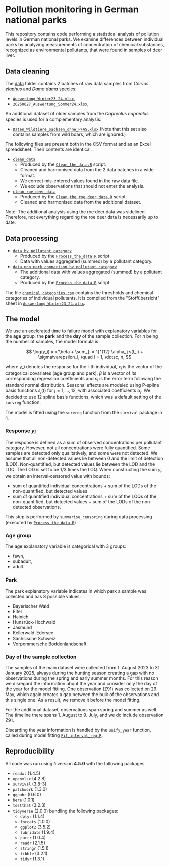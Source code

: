 # Pollution monitoring in German national parks

This repository contains code performing a statistical analysis of pollution levels in German national parks. We examine differences between individual parks by analyzing measurements of concentration of chemical substances, recognized as environmental pollutants, that were found in samples of deer liver.

## Data cleaning

The [data](https://github.com/barbora-sobolova/wildlife_pollution_analysis/tree/main/data) folder contains 2 batches of raw data samples from *Cervus elaphus* and *Dama dama* species:
- [`Auswertung_Winter23_24.xlsx`](https://github.com/barbora-sobolova/wildlife_pollution_analysis/blob/main/data/20250120_Auswertung_Winter23_24.xlsx),
- [`20250627_Auswertung_Sommer24.xlsx`](https://github.com/barbora-sobolova/wildlife_pollution_analysis/blob/main/data/20250627_Auswertung_Sommer24.xlsx),

An additional dataset of older samples from the *Capreolus capreolus* species is used for a complementary analysis:
- [`Daten_Wildtiere_Sachsen_ohne_PFAS.xlsx`](https://github.com/barbora-sobolova/wildlife_pollution_analysis/blob/main/data/Daten_Wildtiere_Sachsen_ohne_PFAS.xlsx) (Note that this set also contains samples from wild boars, which are ignored.)

The following files are present both in the CSV format and as an Excel spreadsheet. Their contents are identical.
- [`clean_data`](https://github.com/barbora-sobolova/wildlife_pollution_analysis/blob/main/data/clean_data.csv)
  - Produced by the [`Clean_the_data.R`](https://github.com/barbora-sobolova/wildlife_pollution_analysis/blob/main/scripts/Clean_the_data.R) script.
  - Cleaned and harmonised data from the 2 data batches in a wide format.
  - We correct mis-entered values found in the raw data file.
  - We exclude observations that should not enter the analysis.
- [`clean_roe_deer_data`](https://github.com/barbora-sobolova/wildlife_pollution_analysis/blob/main/data/clean_roe_deer_data.csv)
  - Produced by the [`Clean_the_roe_deer_data.R`](https://github.com/barbora-sobolova/wildlife_pollution_analysis/blob/main/scripts/Clean_the_roe_deer_data.R) script.
  - Cleaned and harmonised data from the additional dataset.
 
Note: The additional analysis using the roe deer data was sidelined. Therefore, not everything regarding the roe deer data is necessarily up to date.
 
## Data processing

- [`data_by_pollutant_category`](https://github.com/barbora-sobolova/wildlife_pollution_analysis/blob/main/data/data_by_pollutant_category.csv)
  - Produced by the [`Process_the_data.R`](https://github.com/barbora-sobolova/wildlife_pollution_analysis/blob/main/scripts/Process_the_data.R) script.
  - Data with values aggregated (summed) by a pollutant category.
- [`data_non_park_comparison_by_pollutant_category`](https://github.com/barbora-sobolova/wildlife_pollution_analysis/blob/main/data/data_non_park_comparison_by_pollutant_category.csv)
  - The additional data with values aggregated (summed) by a pollutant category.
  - Produced by the [`Process_the_data.R`](https://github.com/barbora-sobolova/wildlife_pollution_analysis/blob/main/scripts/Process_the_data.R) script.
 
The file [`chemical_categories.csv`](https://github.com/barbora-sobolova/wildlife_pollution_analysis/blob/main/data/chemical_categories.csv) contains the thresholds and chemical categories of individual pollutants. It is compiled from the "Stoffübersicht" sheet in [`Auswertung_Winter23_24.xlsx`](https://github.com/barbora-sobolova/wildlife_pollution_analysis/blob/main/data/20250120_Auswertung_Winter23_24.xlsx).

## The model

We use an acelerated time to failure model with explanatory variables for the **age** group, the **park** and the **day** of the sample collection. For $n$ being the number of samples, the model formula is

$$
\log(y_i) = x'\beta + \sum_{j = 1}^{12} \alpha_j s(t_i) + \sigma\varepsilon_i, \quad i = 1, \dotsc, n,
$$

where y_i denotes the response for the i-th individual, $x_i$ is the vector of the categorical covariates (age group and park), $\beta$ is a vector of its corresponding regression coefficients and $\varepsilon_i$ is the error term following the standard normal distribution. Seasonal effects are modeled using P-spline basis functions $s_j(t)$ for $j=1, \dotsc, 12$, with associated coefficients $\alpha_j$. We decided to use $12$ spline basis functions, which was a default setting of the `survreg` function.

The model is fitted using the `survreg` function from the `survival` package in `R`.

### Response $y_i$
The response is defined as a sum of observed concentrations per pollutant category. However, not all concentrations were fully quantified. Some samples are detected only qualitatively, and some were not detected. We assume that all non-detected values lie between 0 and the limit of detection (LOD). Non‑quantified, but detected values lie between the LOD and the LOQ. The LOD is set to be $1 / 3$ times the LOQ.  When constructing the sum $y_i$, we obtain an interval‑censored value with bounds:
- sum of quantified individual concentrations + sum of the LODs of the non-quantified, but detected values
- sum of quantified individual concentrations + sum of the LOQs of the non-quantified, but detected values + sum of the LODs of the non-detected observations.

This step is performed by `summarise_censoring` during data processing (executed by [`Process_the_data.R`](https://github.com/barbora-sobolova/wildlife_pollution_analysis/blob/main/scripts/Process_the_data.R))

### Age group
The age explanatory variable is categorical with 3 groups:
- fawn,
- subadult,
- adult.

### Park
The park explanatory variable indicates in which park a sample was collected and has 8 possible values:
- Bayerischer Wald
- Eifel
- Hainich
- Hunsrück-Hochwald
- Jasmund
- Kellerwald-Edersee
- Sächsische Schweiz
- Vorpommersche Boddenlandschaft

### Day of the sample collection
The samples of the main dataset were collected from 1. August 2023 to 31. January 2025, always during the hunting season creating a gap with no observations during the spring and early summer months. For this reason we disregard the information about the year and consider only the day of the year for the model fitting. One observation (Z91) was collected on 29. May, which again creates a gap between the bulk of the observations and this single one. As a result, we remove it before the model fitting.

For the additional dataset, observations span spring and summer as well. The timeline there spans 1. August to 9. July, and we do include observation Z91.

Discarding the year information is handled by the `unify_year` function, called during model fitting [`Fit_interval_reg.R`](https://github.com/barbora-sobolova/wildlife_pollution_analysis/blob/main/scripts/Fit_interval_reg.R).

## Reproducibility
All code was run using `R` version **4.5.0**  with the following packages
- `readxl` (1.4.5)
- `openxlsx` (4.2.8)
- `survival` (3.8-3)
- `patchwork` (1.3.0)
- `ggpubr` (0.6.0)
- `here` (1.0.1)
- `testthat` (3.2.3)
- `tidyverse` (2.0.0) bundling the following packages:
  - `dplyr` (1.1.4)
  - `forcats` (1.0.0)
  - `ggplot2` (3.5.2)
  - `lubridate` (1.9.4)
  - `purrr` (1.0.4)
  - `readr` (2.1.5)
  - `stringr` (1.5.1)
  - `tibble` (3.2.1)
  - `tidyr` (1.3.1)
